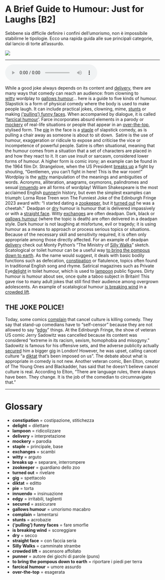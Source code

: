 # A Brief Guide to Humour: Just for Laughs   [B2]

Sebbene sia difficile definire i confini dell’umorismo, non è impossibile stabilirne le tipologie. Ecco una rapida guida alle sue principali categorie, dal lancio di torte all’assurdo.

![](A%20Brief%20Guide%20to%20Humour%20Just%20for%20Laughs.jpg)

--------------

<div>
<audio controls autoplay>
    <source src="https:/raw.githubusercontent.com/dartie/speakup/main/2024-08/A%20Brief%20Guide%20to%20Humour%20Just%20for%20Laughs.mp3" type="audio/mpeg">
</audio>
</div>


While a good joke always depends on its content and [delivery](## "interpretazione"), there are many ways that comedy can reach an audience: from clowning to [witty](## "arguto") wordplay to [gallows humour](## "umorismo macabro")… here is a guide to five kinds of humour.
Slapstick is a form of physical comedy where the body is used to make people laugh. It can include practical jokes, clowning, mime, [stunts](## "acrobazie") or making [(‘pulling’) funny faces](## "fare smorfie"). When accompanied by dialogue, it is called ‘[farcical humour](## "umore assurdo")’. Farce incorporates absurd elements in a parody or [mockery](## "parodia") of real-life situations or people that appear in an [over-the-top](## "esagerata"), stylised form. The [pie](## "torta") in the face is a [staple](## "principale, base") of slapstick comedy, as is pulling a chair away as someone is about to sit down. 
Satire is the use of humour, exaggeration or ridicule to expose and criticise the vice or incompetence of powerful people. Satire is often situational, meaning that the humour comes from a situation that a set of characters are placed in and how they react to it. It can use insult or sarcasm, considered lower forms of humour. A higher form is comic irony; an example can be found in the 1964 film Dr. Strangelove, when the US President [breaks up](## "separare, interrompere") a fight by shouting, “Gentlemen, you can’t fight in here! This is the war room!”
Wordplay is the [witty](## "arguto") manipulation of the meanings and ambiguities of words. Acronyms, alliteration, anagrams, oxymorons, palindromes and sexual [innuendo](## "insinuazione") are all forms of wordplay! William Shakespeare is the most acclaimed English [punner](## "autore dei giochi di parole (puns)")in history, but even the simplest examples can triumph: Lorna Rose Treen won The Funniest Joke of the Edinburgh Fringe 2023 award with: “I started dating a [zookeeper](## "guardiano dello zoo"), but it [turned out](## "rivelare") he was a cheetah.” 
Deadpan or [dry](## "secco") humour is humour that is delivered impassively or with a [straight face](## "con faccia seria"). Witty [exchanges](## "scambi") are often deadpan. Dark, black or [gallows humour](## "umorismo macabro") (where the topic is death) are often delivered in a deadpan style. Dark humour is not laughing at misfortune, evil or tragedy; it is using humour as a means to approach or process serious topics or situations. Because of the necessary skill and sensitivity required, it is often only appropriate among those directly affected. For an example of deadpan [delivery](## "interpretazione") check out Monty Python’s “The Ministry of [Silly Walks](## "camminate strambe")” sketch.
Scatological or toilet humour can be a useful way [to bring the pompous down to earth](## "riportare i piedi per terra"). As the name would suggest, it deals with basic bodily functions such as defecation, [constipation](## "costipazione, stitichezza") or flatulence, topics often found in traditional English song and rhyme. Satirical magazines such as Private Eye[delight](## "dilettare") in toilet humour, which is used to [lampoon](## "ridicolizzare") public figures. Dirty humour is humour about sex, once quite a taboo subject in Britain! This gave rise to many adult jokes that still find their audience among overgrown adolescents. An example of scatalogical humour [is breaking wind](## "scoreggiare") in a [crowded lift](## "ascensore affollato").  

## THE JOKE POLICE!
Today, some comics [complain](## "lamentarsi") that cancel culture is killing comedy. They say that stand-up comedians have to “self-censor” because they are not allowed to say “[edgy](## "irritabili, taglienti")” things. At the Edinburgh Fringe, the show of veteran US comic Jerry Sadowitz was cancelled because its content was considered “extreme in its racism, sexism, homophobia and misogyny.” Sadowitz is famous for his offensive sets, and the adverse publicity actually [secured](## "assicurare") him a bigger [gig](## "spettacolo") in London! However, he was upset, calling cancel culture “a [diktat](## "editto") that’s been imposed on us”. The debate about what is appropriate in comedy is not new. Another veteran comic, Ben Elton, creator of The Young Ones and Blackadder, has said that he doesn’t believe cancel culture is real. According to Elton, “There are language rules, there always have been. They change. It is the job of the comedian to circumnavigate that.”
 
 

--------------

<div style = "display:block; clear:both; page-break-after:always;"></div>

# Glossary
* **constipation** = costipazione, stitichezza
* **delight** = dilettare
* **lampoon** = ridicolizzare
* **delivery** = interpretazione
* **mockery** = parodia
* **staple** = principale, base
* **exchanges** = scambi
* **witty** = arguto
* **breaks up** = separare, interrompere
* **zookeeper** = guardiano dello zoo
* **turned out** = rivelare
* **gig** = spettacolo
* **diktat** = editto
* **pie** = torta
* **innuendo** = insinuazione
* **edgy** = irritabili, taglienti
* **secured** = assicurare
* **gallows humour** = umorismo macabro
* **complain** = lamentarsi
* **stunts** = acrobazie
* **(‘pulling’) funny faces** = fare smorfie
* **is breaking wind** = scoreggiare
* **dry** = secco
* **straight face** = con faccia seria
* **Silly Walks** = camminate strambe
* **crowded lift** = ascensore affollato
* **punner** = autore dei giochi di parole (puns)
* **to bring the pompous down to earth** = riportare i piedi per terra
* **farcical humour** = umore assurdo
* **over-the-top** = esagerata
